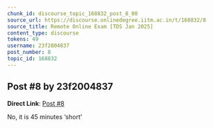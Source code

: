 ```yaml
---
chunk_id: discourse_topic_168832_post_8_00
source_url: https://discourse.onlinedegree.iitm.ac.in/t/168832/8
source_title: Remote Online Exam [TDS Jan 2025]
content_type: discourse
tokens: 49
username: 23f2004837
post_number: 8
topic_id: 168832
---
```


## Post #8 by 23f2004837

**Direct Link**: [Post #8](https://discourse.onlinedegree.iitm.ac.in/t/168832/8)

No, it is 45 minutes ‘short’
